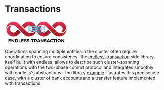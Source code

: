 # Transactions

<img src="https://raw.githubusercontent.com/endless4s/endless-transaction/master/documentation/src/main/paradox/logo.svg" width="200">

Operations spanning multiple entities in the cluster often require coordination to ensure consistency. The [endless-transaction](https://endless4s.github.io/transaction) side library, itself built with endless, allows to describe such cluster-spanning operations with the two-phase commit protocol and integrates smoothly with endless's abstractions. The library [example](https://endless4s.github.io/transaction/example.html) illustrates this precise use case, with a cluster of bank accounts and a transfer feature implemented with transactions.

